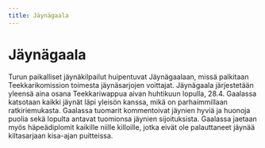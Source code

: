 ```yaml
---
title: Jäynägaala
---
```

# Jäynägaala


Turun paikalliset jäynäkilpailut huipentuvat Jäynägaalaan, missä palkitaan Teekkarikomission toimesta jäynäsarjojen voittajat. Jäynägaala järjestetään yleensä aina osana Teekkariwappua aivan huhtikuun lopulla, 28.4. Gaalassa katsotaan kaikki jäynät läpi yleisön kanssa, mikä on parhaimmillaan ratkiriemukasta. Gaalassa tuomarit kommentoivat jäynien hyviä ja huonoja puolia sekä lopulta antavat tuomionsa jäynien sijoituksista. Gaalassa jaetaan myös häpeädiplomit kaikille niille killoille, jotka eivät ole palauttaneet jäynää kiltasarjaan kisa-ajan puitteissa.
